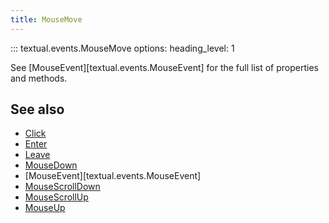 ```yaml
---
title: MouseMove
---
```


::: textual.events.MouseMove
    options:
      heading_level: 1

See [MouseEvent][textual.events.MouseEvent] for the full list of properties and methods.

## See also

- [Click](click.md)
- [Enter](enter.md)
- [Leave](leave.md)
- [MouseDown](mouse_down.md)
- [MouseEvent][textual.events.MouseEvent]
- [MouseScrollDown](mouse_scroll_down.md)
- [MouseScrollUp](mouse_scroll_up.md)
- [MouseUp](mouse_up.md)
